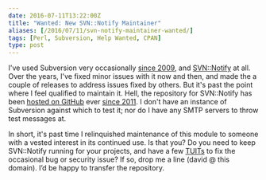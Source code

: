 ```yaml
--- 
date: 2016-07-11T13:22:00Z
title: "Wanted: New SVN::Notify Maintainer"
aliases: [/2016/07/11/svn-notify-maintainer-wanted/]
tags: [Perl, Subversion, Help Wanted, CPAN]
type: post
---
```


I've used Subversion very occasionally [since 2009], and [SVN::Notify] at
all. Over the years, I've fixed minor issues with it now and then, and made
the a couple of releases to address issues fixed by others. But it's past the
point where I feel qualified to maintain it. Hell, the repository for
SVN::Notify has been [hosted on GitHub] ever [since 2011]. I don't have an
instance of Subversion against which to test it; nor do I have any SMTP
servers to throw test messages at.

In short, it's past time I relinquished maintenance of this module to someone
with a vested interest in its continued use. Is that you? Do you need to keep
SVN::Notify running for your projects, and have a few [TUITs] to fix the
occasional bug or security issue? If so, drop me a line (david @ this domain).
I’d be happy to transfer the repository.

  [since 2009]: http://justatheory.com/computers/vcs/git/bricolage-svn-to-git.html
    "Just a Theory: “Migrating Bricolage Subversion to Git”"
  [SVN::Notify]: https://metacpan.org/release/SVN-Notify "SVN-Notify on MetaCPAN"
  [hosted on GitHub]: https://github.com/theory/svn-notify/
    "svn-notify Project on GitHub"
  [since 2011]: https://github.com/theory/svn-notify/commit/32347ad
    "SVN-Notify Commit: “Note move to GitHub.”"
  [TUITs]: https://en.wiktionary.org/wiki/tuit "Wictionary: “tuit”"
